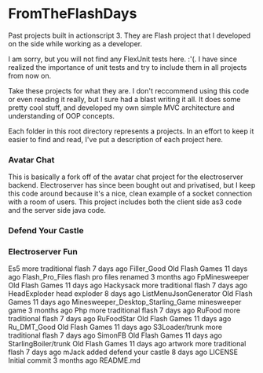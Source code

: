 # FromTheFlashDays
Past projects built in actionscript 3. They are Flash project that I developed on the side while working as a developer.

I am sorry, but you will not find any FlexUnit tests here. :'(. I have since realized the importance of unit tests and try to include them in all projects from now on. 

Take these projects for what they are. I don't reccommend using this code or even reading it really, but I sure had a blast writing it all. It does some pretty cool stuff, and developed my own simple MVC architecture and understanding of OOP concepts. 

Each folder in this root directory represents a projects. In an effort to keep it easier to find and read, I've put a description of each project here. 

### Avatar Chat
This is basically a fork off of the avatar chat project for the electroserver backend. Electroserver has since been bought out and privatised, but I keep this code around because it's a nice, clean example of a socket connection with a room of users. This project includes both the client side as3 code and the server side java code.

### Defend Your Castle


### Electroserver Fun	
Es5	more traditional flash	7 days ago
Filler_Good	Old Flash Games	11 days ago
Flash_Pro_Files	flash pro files renamed	3 months ago
FpMinesweeper	Old Flash Games	11 days ago
Hackysack	more traditional flash	7 days ago
HeadExploder	head exploder	8 days ago
ListMenuJsonGenerator	Old Flash Games	11 days ago
Minesweeper_Desktop_Starling_Game	minesweeper game	3 months ago
Php	more traditional flash	7 days ago
RuFood	more traditional flash	7 days ago
RuFoodStar	Old Flash Games	11 days ago
Ru_DMT_Good	Old Flash Games	11 days ago
S3Loader/trunk	more traditional flash	7 days ago
SimonFB	Old Flash Games	11 days ago
StarlingBoiler/trunk	Old Flash Games	11 days ago
artwork	more traditional flash	7 days ago
mJack	added defend your castle	8 days ago
LICENSE	Initial commit	3 months ago
README.md
